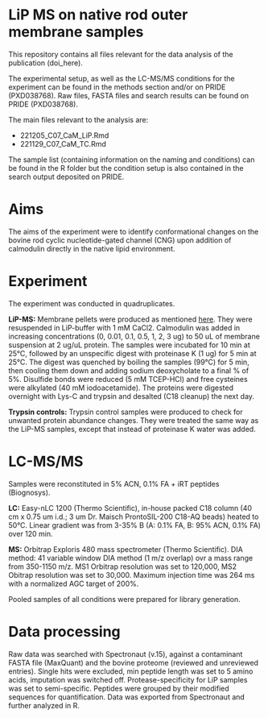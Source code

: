 # LiP MS on native rod outer membrane samples

This repository contains all files relevant for the data analysis of the publication (doi_here). 

The experimental setup, as well as the LC-MS/MS conditions for the experiment can be found in the methods section and/or on PRIDE (PXD038768). 
Raw files, FASTA files and search results can be found on PRIDE (PXD038768).

The main files relevant to the analysis are: 
  * 221205_C07_CaM_LiP.Rmd
  * 221129_C07_CaM_TC.Rmd
  
The sample list (containing information on the naming and conditions) can be found in the R folder but the condition setup is also contained in the search output deposited on PRIDE.
 
 # Aims
 
 The aims of the experiment were to identify conformational changes on the bovine rod cyclic nucleotide-gated channel (CNG) upon addition of calmodulin directly in the native lipid environment. 
 
 # Experiment 
 
The experiment was conducted in quadruplicates. 

**LiP-MS:** 
Membrane pellets were produced as mentioned [here](https://www.nature.com/articles/s41594-021-00700-8). They were resuspended in LiP-buffer with 1 mM CaCl2.
Calmodulin was added in increasing concentrations (0, 0.01, 0.1, 0.5, 1, 2, 3 ug) to 50 uL of membrane suspension at 2 ug/uL protein.
The samples were incubated for 10 min at 25°C, followed by an unspecific digest with proteinase K (1 ug) for 5 min at 25°C. 
The digest was quenched by boiling the samples (99°C) for 5 min, then cooling them down and adding sodium deoxycholate to a final % of 5%. 
Disulfide bonds were reduced (5 mM TCEP-HCl) and free cysteines were alkylated (40 mM iodoacetamide). 
The proteins were digested overnight with Lys-C and trypsin and desalted (C18 cleanup) the next day.

**Trypsin controls:**
Trypsin control samples were produced to check for unwanted protein abundance changes. They were treated the same way as the LiP-MS samples, except that instead of proteinase K water was added.

# LC-MS/MS
Samples were reconstituted in 5% ACN, 0.1% FA + iRT peptides (Biognosys). 

**LC:** Easy-nLC 1200 (Thermo Scientific), in-house packed C18 column (40 cm x 0.75 um i.d.; 3 um Dr. Maisch ProntoSIL-200 C18-AQ beads) heated to 50°C. 
Linear gradient was from 3-35% B (A: 0.1% FA, B: 95% ACN, 0.1% FA) over 120 min. 

**MS:** Orbitrap Exploris 480 mass spectrometer (Thermo Scientific). 
DIA method: 41 variable window DIA method (1 m/z overlap) ovr a mass range from 350-1150 m/z. MS1 Orbitrap resolution was set to 120,000, MS2 Obitrap resolution was set to 30,000. Maximum injection time was 264 ms with a normalized AGC target of 200%. 

Pooled samples of all conditions were prepared for library generation. 

# Data processing
Raw data was searched with Spectronaut (v.15), against a contaminant FASTA file (MaxQuant) and the bovine proteome (reviewed and unreviewed entries). 
Single hits were excluded, min peptide length was set to 5 amino acids, imputation was switched off. Protease-specificity for LiP samples was set to semi-specific. Peptides were grouped by their modified sequences for quantification. 
Data was exported from Spectronaut and further analyzed in R.

